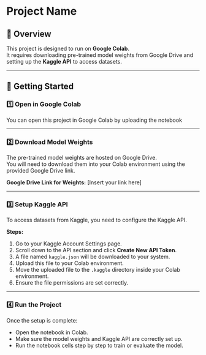 # Project Name  

## 📌 Overview  
This project is designed to run on **Google Colab**.  
It requires downloading pre-trained model weights from Google Drive and setting up the **Kaggle API** to access datasets.  

---

## 🚀 Getting Started  

### 1️⃣ Open in Google Colab  
You can open this project in Google Colab by uploading the notebook   

---

### 2️⃣ Download Model Weights  
The pre-trained model weights are hosted on Google Drive.  
You will need to download them into your Colab environment using the provided Google Drive link.  

**Google Drive Link for Weights:** [Insert your link here]  

---

### 3️⃣ Setup Kaggle API  
To access datasets from Kaggle, you need to configure the Kaggle API.  

**Steps:**  
1. Go to your Kaggle Account Settings page.  
2. Scroll down to the API section and click **Create New API Token**.  
3. A file named `kaggle.json` will be downloaded to your system.  
4. Upload this file to your Colab environment.  
5. Move the uploaded file to the `.kaggle` directory inside your Colab environment.  
6. Ensure the file permissions are set correctly.  

---

### 4️⃣ Run the Project  
Once the setup is complete:  
- Open the notebook in Colab.  
- Make sure the model weights and Kaggle API are correctly set up.  
- Run the notebook cells step by step to train or evaluate the model.  

